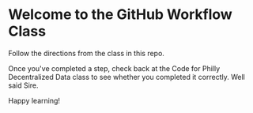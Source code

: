# Welcome to the GitHub Workflow Class

Follow the directions from the class in this repo.

Once you've completed a step, check back at the Code for Philly Decentralized Data class to see whether you completed it correctly. Well said Sire.

Happy learning!
